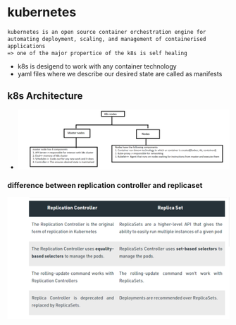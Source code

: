 # kubernetes
    kubernetes is an open source container orchestration engine for automating deployment, scaling, and management of containerised applications
    => one of the major propertice of the k8s is self healing
* k8s is desigend to work with any container technology
* yaml files where we describe our desired state are called as manifests
## k8s Architecture
* ![Image](./Images/k8s1.png)

### difference between replication controller and replicaset 
![Image](./Images/k8s2.png)

